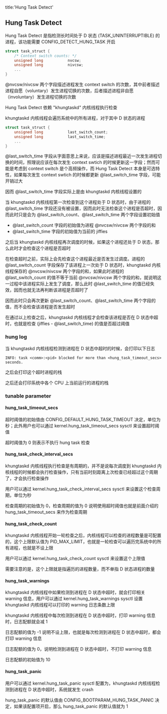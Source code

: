 title:'Hung Task Detect'
## Hung Task Detect

Hung Task Detect 是指检测长时间处于 D 状态 (TASK_UNINTERRUPTIBLE) 的进程，该功能需要 CONFIG_DETECT_HUNG_TASK 开启


```c
struct task_struct {
	/* Context switch counts: */
	unsigned long			nvcsw;
	unsigned long			nivcsw;
	...
}
```

@nvcsw/nivcsw 两个字段描述进程发生 context switch 的次数，其中前者描述进程自愿（voluntary）发生进程切换的次数，后者描述进程非自愿（involuntary）发生进程切换的次数


Hung Task Detect 依赖 "khungtaskd" 内核线程执行检查

khungtaskd 内核线程会遍历系统中的所有进程，对于其中 D 状态的进程

```c
struct task_struct {
	unsigned long			last_switch_count;
	unsigned long			last_switch_time;
	...
}
```

@last_switch_time 字段从字面意思上来说，应该是描述进程最近一次发生进程切换的时间，照理说应该在每次发生 context swtich 的时候更新这一字段；然而可能是考虑到 context switch 是个高频操作，而 Hung Task Detect 本身是可选特性，如果每次发生 context swtich 的时候都更新 @last_switch_time 字段，可能开销过大

因而 @last_switch_time 字段实际上是由 khungtaskd 内核线程设置的


当 khungtaskd 内核线程第一次检查到这个进程处于 D 状态时，由于进程的 @last_switch_time 字段还没有被设置，因而此时无法检查这个进程是否超时，因而此时只是会为 @last_switch_count、@last_switch_time 两个字段设置初始值

- @last_switch_count 字段的初始值为进程 @nvcsw/nivcsw 两个字段的和
- @last_switch_time 字段的初始值为当前的 jiffies


之后当 khungtaskd 内核线程再次调度的时候，如果这个进程还处于 D 状态，那么此时才会检查这个进程是否超时

在检查超时之前，实际上会先检查这个进程最近是否发生过调度。进程的 @last_switch_count 字段保存了该进程上一次处于 D 状态时，khungtaskd 内核线程保存的 @nvcsw/nivcsw 两个字段的和，如果此时进程的 @last_switch_count 的值不等于当前 @nvcsw/nivcsw 两个字段的和，就说明这一过程中该进程实际上发生了调度，那么此时 @last_switch_time 的值已经失效，因而也就无法再判断该进程是否超时了

因而此时只会再次更新 @last_switch_count、@last_switch_time 两个字段的值，而不会检查该进程是否发生超时


在通过以上检查之后，khungtaskd 内核线程才会检查该进程是否在 D 状态中超时，也就是检查 (jiffies - @last_switch_time) 的值是否超过阈值


### hung log

当 khungtaskd 内核线程检测到进程在 D 状态中超时的时候，会打印以下日志

```
INFO: task <comm>:<pid> blocked for more than <hung_task_timeout_secs> seconds.
```

之后会打印这个超时进程的栈

之后还会打印系统中各个 CPU 上当前运行的进程的栈


### tunable parameter

#### hung_task_timeout_secs

超时阈值的初始值由 CONFIG_DEFAULT_HUNG_TASK_TIMEOUT 决定，单位为秒；此外用户也可以通过 kernel.hung_task_timeout_secs sysctl 来设置超时阈值

超时阈值为 0 则表示不执行 hung task 检查


#### hung_task_check_interval_secs

khungtaskd 内核线程执行检查是有周期的，并不是说每次调度到 khungtaskd 内核线程的时候都会执行检查操作，只有当前时刻距离上次检查已经超过这个周期了，才会执行检查操作

用户可以通过 kernel.hung_task_check_interval_secs sysctl 来设置这个检查周期，单位为秒

检查周期的初始值为 0，检查周期的值为 0 说明使用超时阈值也就是前面介绍的 hung_task_timeout_secs 来作为检查周期


#### hung_task_check_count

khungtaskd 内核线程开始一轮检查之后，内核线程可以检查的进程数量是可配置的，这个上限默认值为 PID_MAX_LIMIT，也就是一轮检查可以遍历完系统中的所有进程，也就是不设上限

用户可以通过 kernel.hung_task_check_count sysctl 来设置这个上限值

需要注意的是，这个上限就是指遍历的进程数量，而不单指 D 状态进程的数量


#### hung_task_warnings

khungtaskd 内核线程中如果检测到进程在 D 状态中超时，就会打印相关 warning 信息，用户可以通过 kernel.hung_task_warnings sysctl 设置 khungtaskd 内核线程可以打印的 warning 日志条数上限

khungtaskd 内核线程中每次检测到进程在 D 状态中超时，打印 warning 信息时，日志配额就会减 1

日志配额的值为 -1 说明不设上限，也就是每次检测到进程在 D 状态中超时，都会打印 warning 信息

日志配额的值为 0，说明检测到进程在 D 状态中超时，不打印 warning 信息

日志配额的初始值为 10


#### hung_task_panic

用户可以通过 kernel.hung_task_panic sysctl 配置为，khungtaskd 内核线程检测到进程在 D 状态中超时，系统就发生 crash

hung_task_panic 的默认值由 CONFIG_BOOTPARAM_HUNG_TASK_PANIC 决定，如果该配置项开启，那么 hung_task_panic 的默认值就为 1
